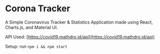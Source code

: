 # Corona Tracker

A Simple Coronavirus Tracker & Statistics Application made using React, Charts.js, and Material UI.

API Used: [https://covid19.mathdro.id/api](https://covid19.mathdro.id/api)

Setup:
run `npm i && npm start`

